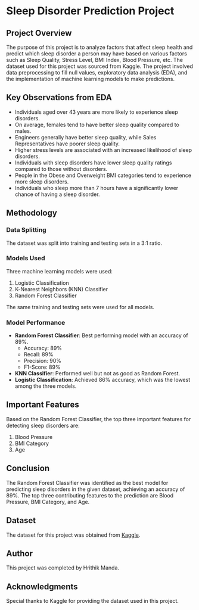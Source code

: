 # Sleep Disorder Prediction Project

## Project Overview

The purpose of this project is to analyze factors that affect sleep health and predict which sleep disorder a person may have based on various factors such as Sleep Quality, Stress Level, BMI Index, Blood Pressure, etc. The dataset used for this project was sourced from Kaggle. The project involved data preprocessing to fill null values, exploratory data analysis (EDA), and the implementation of machine learning models to make predictions.

## Key Observations from EDA

- Individuals aged over 43 years are more likely to experience sleep disorders.
- On average, females tend to have better sleep quality compared to males.
- Engineers generally have better sleep quality, while Sales Representatives have poorer sleep quality.
- Higher stress levels are associated with an increased likelihood of sleep disorders.
- Individuals with sleep disorders have lower sleep quality ratings compared to those without disorders.
- People in the Obese and Overweight BMI categories tend to experience more sleep disorders.
- Individuals who sleep more than 7 hours have a significantly lower chance of having a sleep disorder.

## Methodology

### Data Splitting

The dataset was split into training and testing sets in a 3:1 ratio.

### Models Used

Three machine learning models were used:
1. Logistic Classification
2. K-Nearest Neighbors (KNN) Classifier
3. Random Forest Classifier

The same training and testing sets were used for all models. 

### Model Performance

- **Random Forest Classifier**: Best performing model with an accuracy of 89%.
  - Accuracy: 89%
  - Recall: 89%
  - Precision: 90%
  - F1-Score: 89%
- **KNN Classifier**: Performed well but not as good as Random Forest.
- **Logistic Classification**: Achieved 86% accuracy, which was the lowest among the three models.

## Important Features

Based on the Random Forest Classifier, the top three important features for detecting sleep disorders are:
1. Blood Pressure
2. BMI Category
3. Age

## Conclusion

The Random Forest Classifier was identified as the best model for predicting sleep disorders in the given dataset, achieving an accuracy of 89%. The top three contributing features to the prediction are Blood Pressure, BMI Category, and Age.

## Dataset

The dataset for this project was obtained from [Kaggle](https://www.kaggle.com/datasets/uom190346a/sleep-health-and-lifestyle-dataset/data).

## Author

This project was completed by Hrithik Manda.

## Acknowledgments

Special thanks to Kaggle for providing the dataset used in this project.
